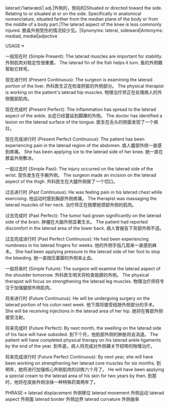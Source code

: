 laterad:/ˈlætəræd/| adj.|外侧的，侧向的|Situated or directed toward the side.  Relating to or situated at or on the side.  Specifically in anatomical nomenclature, situated farther from the median plane of the body or from the middle of a body part.|The laterad aspect of the knee is less commonly injured. 膝盖外侧受伤的情况较少见。|Synonyms: lateral, sideward|Antonyms: mediad, medial|adjective

USAGE->

一般现在时 (Simple Present):
The laterad muscles are important for stability.  外侧肌肉对稳定性很重要。
The laterad fin of the fish helps it turn. 鱼的外侧鳍帮助它转弯。


现在进行时 (Present Continuous):
The surgeon is examining the laterad portion of the liver.  外科医生正在检查肝脏的外侧部分。
The physical therapist is working on the patient's laterad hip muscles.  物理治疗师正在处理病人的外侧髋部肌肉。


现在完成时 (Present Perfect):
The inflammation has spread to the laterad aspect of the ankle. 炎症已经蔓延到脚踝的外侧。
The doctor has identified a lesion on the laterad surface of the tongue.  医生在舌头的侧面发现了一个病灶。


现在完成进行时 (Present Perfect Continuous):
The patient has been experiencing pain in the laterad region of the abdomen. 病人腹部外侧一直感到疼痛。
She has been applying ice to the laterad side of her knee.  她一直在膝盖外侧敷冰。


一般过去时 (Simple Past):
The injury occurred on the laterad side of the wrist.  受伤发生在手腕外侧。
The surgeon made an incision on the laterad aspect of the thigh.  外科医生在大腿外侧做了一个切口。


过去进行时 (Past Continuous):
He was feeling pain in his laterad chest while exercising.  他运动时感到胸部外侧疼痛。
The therapist was massaging the laterad muscles of her neck.  治疗师正在按摩她颈部外侧的肌肉。


过去完成时 (Past Perfect):
The tumor had grown significantly on the laterad side of the brain.  肿瘤在大脑外侧显著生长。
The patient had reported discomfort in the laterad area of the lower back.  病人曾报告下背部外侧不适。


过去完成进行时 (Past Perfect Continuous):
He had been experiencing numbness in his laterad fingers for weeks.  他的外侧手指几周来一直感到麻木。
She had been applying pressure to the laterad side of her foot to stop the bleeding. 她一直按压着脚的外侧来止血。


一般将来时 (Simple Future):
The surgeon will examine the laterad aspect of the shoulder tomorrow.  外科医生明天将检查肩膀的外侧。
The physical therapist will focus on strengthening the laterad leg muscles.  物理治疗师将专注于加强腿部外侧肌肉。


将来进行时 (Future Continuous):
He will be undergoing surgery on the laterad portion of his colon next week.  他下周将接受结肠外侧部分的手术。
She will be receiving injections in the laterad area of her hip. 她将在臀部外侧接受注射。


将来完成时 (Future Perfect):
By next month, the swelling on the laterad side of his face will have subsided.  到下个月，他脸部外侧的肿胀将会消退。
The patient will have completed physical therapy on his laterad ankle ligaments by the end of the year.  到年底，病人将完成对外侧踝关节韧带的物理治疗。


将来完成进行时 (Future Perfect Continuous):
By next year, she will have been working on strengthening her laterad core muscles for six months.  到明年，她将进行加强核心外侧肌肉的训练六个月了。
He will have been applying a special cream to the laterad area of his skin for two years by then.  到那时，他将在皮肤外侧涂抹一种特殊药膏两年了。



PHRASE->
laterad displacement  外侧移位
laterad movement  外侧运动
laterad aspect  外侧面
laterad border 外侧边界
laterad curvature 外侧曲率

